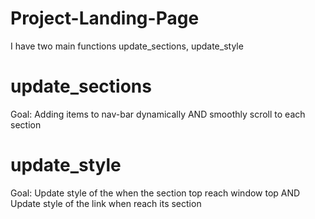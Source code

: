 # Project-Landing-Page

I have two main functions update_sections, update_style

# update_sections
Goal: Adding items to nav-bar dynamically AND smoothly scroll to each section 

# update_style
Goal: Update style of the when the section top reach window top 
      AND Update style of the link when reach its section